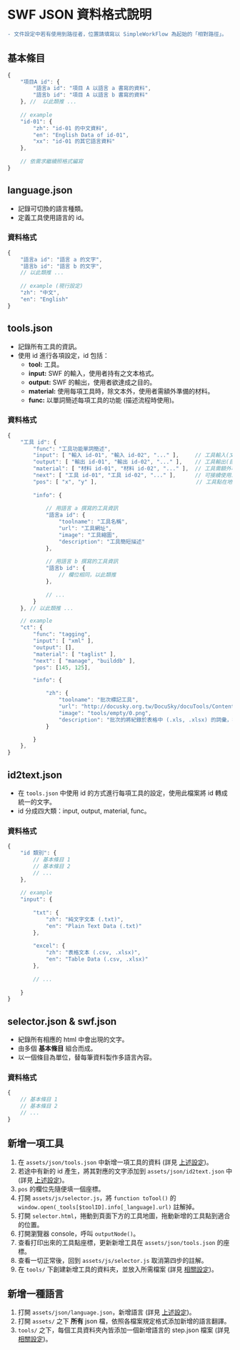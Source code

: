 # SWF JSON 資料格式說明

```diff
- 文件設定中若有使用到路徑者，位置請填寫以 SimpleWorkFlow 為起始的「相對路徑」。
```

## 基本條目
```js
{
    "項目A id": {
        "語言a id": "項目 A 以語言 a 書寫的資料",
        "語言b id": "項目 A 以語言 b 書寫的資料"
    }, //  以此類推 ...
    
    // example
    "id-01": {
        "zh": "id-01 的中文資料",
        "en": "English Data of id-01",
        "xx": "id-01 的其它語言資料"
    },
    
    // 依需求繼續照格式編寫
}
```

## language.json
* 記錄可切換的語言種類。
* 定義工具使用語言的 id。

### 資料格式
```js
{
    "語言a id": "語言 a 的文字",
    "語言b id": "語言 b 的文字",
    // 以此類推 ...
    
    // example (現行設定)
    "zh": "中文",
    "en": "English"
}
```

## tools.json
* 記錄所有工具的資訊。
* 使用 id 進行各項設定，id 包括：
  * **tool:** 工具。
  * **input:** SWF 的輸入，使用者持有之文本格式。
  * **output:** SWF 的輸出，使用者欲達成之目的。
  * **material:** 使用每項工具時，除文本外，使用者需額外準備的材料。
  * **func:** 以單詞簡述每項工具的功能 (描述流程時使用)。

### 資料格式
```js
{
    "工具 id": {
        "func": "工具功能單詞簡述",
        "input": [ "輸入 id-01", "輸入 id-02", "..." ],     // 工具輸入(文本格式)的陣列 
        "output": [ "輸出 id-01", "輸出 id-02", "..." ],    // 工具輸出(目的)的陣列
        "material": [ "材料 id-01", "材料 id-02", "..." ],  // 工具需額外準備的材料陣列
        "next": [ "工具 id-01", "工具 id-02", "..." ],      // 可接續使用工具的陣列
        "pos": [ "x", "y" ],                               // 工具點在地圖中的座標
        
        "info": {
        
            // 用語言 a 撰寫的工具資訊
            "語言a id": {
                "toolname": "工具名稱",
                "url": "工具網址",
                "image": "工具縮圖",
                "description": "工具簡短描述"
            },
            
            // 用語言 b 撰寫的工具資訊
            "語言b id": {
                // 欄位相同，以此類推
            },
            
            // ...
        }
    }, // 以此類推 ...

    // example
    "ct": {
        "func": "tagging",
        "input": [ "xml" ],
        "output": [],
        "material": [ "taglist" ],
        "next": [ "manage", "builddb" ],
        "pos": [145, 125],

        "info": {

            "zh": {
                "toolname": "批次標記工具",
                "url": "http://docusky.org.tw/DocuSky/docuTools/ContentTaggingTool/index.html",
                "image": "tools/empty/0.png",
                "description": "批次的將紀錄於表格中 (.xls, .xlsx) 的詞彙，在 DocuXml 格式的文本中進行搜尋與標記。"
            }

        }
    },
}
```

## id2text.json
* 在 ```tools.json``` 中使用 id 的方式進行每項工具的設定，使用此檔案將 id 轉成統一的文字。
* id 分成四大類：input, output, material, func。

### 資料格式
```js
{
    "id 類別": {
        // 基本條目 1
        // 基本條目 2
        // ...
    },
    
    // example
    "input": {
    
        "txt": {
            "zh": "純文字文本 (.txt)",
            "en": "Plain Text Data (.txt)"
        },
        
        "excel": {
            "zh": "表格文本 (.csv, .xlsx)",
            "en": "Table Data (.csv, .xlsx)"
        },
        
        // ...
        
    }
}
```

## selector.json & swf.json
* 紀錄所有相應的 html 中會出現的文字。
* 由多個 **基本條目** 組合而成。
* 以一個條目為單位，替每筆資料製作多語言內容。

### 資料格式
```js
{
    // 基本條目 1
    // 基本條目 2
    // ...
}
```

## 新增一項工具
1. 在 ```assets/json/tools.json``` 中新增一項工具的資料 (詳見 [上述設定](#toolsjson))。
2. 若途中有新的 id 產生，將其對應的文字添加到 ```assets/json/id2text.json``` 中 (詳見 [上述設定](#id2textjson))。
3. ```pos``` 的欄位先隨便填一個座標。
4. 打開 ```assets/js/selector.js```，將 ```function toTool()``` 的 ```window.open(_tools[$toolID].info[_language].url)``` 註解掉。
5. 打開 ```selector.html```，捲動到頁面下方的工具地圖，拖動新增的工具點到適合的位置。
6. 打開瀏覽器 console，呼叫 ```outputNode()```。
7. 查看打印出來的工具點座標，更新新增工具在 ```assets/json/tools.json``` 的座標。
8. 查看一切正常後，回到 ```assets/js/selector.js``` 取消第四步的註解。
9. 在 ```tools/``` 下創建新增工具的資料夾，並放入所需檔案 (詳見 [相關設定](https://github.com/s103062310/DocuSky-SWF/tree/master/tools/empty/readme.md))。

## 新增一種語言
1. 打開 ```assets/json/language.json```，新增語言 (詳見 [上述設定](#languagejson))。
2. 打開 ```assets/``` 之下 **所有** json 檔，依照各檔案規定格式添加新增的語言翻譯。
3. ```tools/``` 之下，每個工具資料夾內皆添加一個新增語言的 step.json 檔案 (詳見 [相關設定](https://github.com/s103062310/DocuSky-SWF/tree/master/tools/empty/readme.md))。
